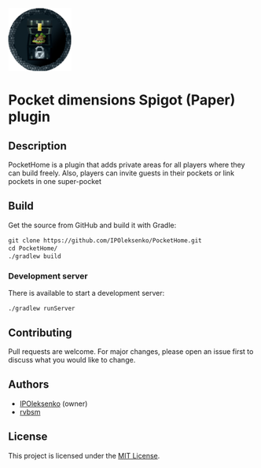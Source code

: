 <img src="assets/logo.png" width="128" alt="logo">

# Pocket dimensions Spigot (Paper) plugin

## Description

PocketHome is a plugin that adds private areas for all players where they can build freely.
Also, players can invite guests in their pockets or link pockets in one super-pocket

## Build

Get the source from GitHub and build it with Gradle:

```shell
git clone https://github.com/IPOleksenko/PocketHome.git
cd PocketHome/
./gradlew build
```

### Development server

There is available to start a development server:

```shell
./gradlew runServer
```

## Contributing

Pull requests are welcome. For major changes, please open an issue first
to discuss what you would like to change.

## Authors

- [IPOleksenko](https://github.com/IPOleksenko) (owner)
- [rvbsm](https://github.com/rvbsm)

## License

This project is licensed under the [MIT License][license].

[license]: ./LICENSE
